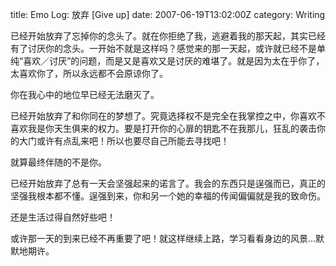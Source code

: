 title: Emo Log: 放弃 [Give up]
date: 2007-06-19T13:02:00Z
category: Writing

已经开始放弃了忘掉你的念头了。就在你拒绝了我，逃避着我的那天起，其实已经有了讨厌你的念头。一开始不就是这样吗？感觉来的那一天起，或许就已经不是单纯“喜欢／讨厌”的问题，而是又是喜欢又是讨厌的难堪了。就是因为太在乎你了，太喜欢你了，所以永远都不会原谅你了。

你在我心中的地位早已经无法磨灭了。

已经开始放弃了和你同在的梦想了。究竟选择权不是完全在我掌控之中，你喜欢不喜欢我是你天生俱来的权力。要是打开你的心扉的钥匙不在我那儿，狂乱的袭击你的大门或许有点乱来吧！所以也要尽自己所能去寻找吧！

就算最终伴随的不是你。

已经开始放弃了总有一天会坚强起来的诺言了。我会的东西只是逞强而已，真正的坚强我根本都不懂。逞强到来，你和另一个她的幸福的传闻偏偏就是我的致命伤。

还是生活过得自然好些吧！

或许那一天的到来已经不再重要了吧！就这样继续上路，学习看看身边的风景…默默地期许。
